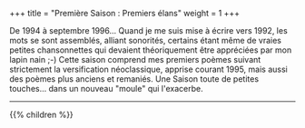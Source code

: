 +++
title = "Première Saison : Premiers élans"
weight = 1
+++

De 1994 à septembre 1996... Quand je me suis mise à écrire vers 1992, les mots se sont assemblés, alliant sonorités, certains étant même de vraies petites chansonnettes qui devaient théoriquement être appréciées par mon lapin nain ;-) Cette saison comprend mes premiers poèmes suivant strictement la versification néoclassique, apprise courant 1995, mais aussi des poèmes plus anciens et remaniés. Une Saison toute de petites touches... dans un nouveau "moule" qui l'exacerbe.

---
{{% children  %}}